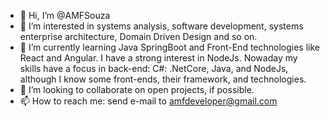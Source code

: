 - 👋 Hi, I’m @AMFSouza
- 👀 I’m interested in systems analysis, software development, systems enterprise architecture, Domain Driven Design and so on.
- 🌱 I’m currently learning Java SpringBoot and Front-End technologies like React and Angular. I have a strong interest in NodeJs.
      Nowaday my skills have a focus in back-end: C#: .NetCore, Java, and NodeJs, although I know some front-ends, their framework, and technologies.
- 💞️ I’m looking to collaborate on open projects, if possible.
- 📫 How to reach me: send e-mail to amfdeveloper@gmail.com

<!---
AMFSouza/AMFSouza is a ✨ special ✨ repository because its `README.md` (this file) appears on your GitHub profile.
You can click the Preview link to take a look at your changes.
--->
